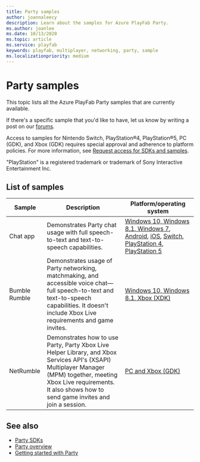 ```yaml
---
title: Party samples
author: joannaleecy
description: Learn about the samples for Azure PlayFab Party.
ms.author: joanlee
ms.date: 10/13/2020
ms.topic: article
ms.service: playfab
keywords: playfab, multiplayer, networking, party, sample
ms.localizationpriority: medium
---
```


# Party samples

This topic lists all the Azure PlayFab Party samples that are currently available. 

If there's a specific sample that you'd like to have, let us know by writing a post on our [forums](https://community.playfab.com/index.html).

Access to samples for Nintendo Switch, PlayStation&#174;4, PlayStation&#174;5, PC (GDK), and Xbox (GDK) requires special approval and adherence to platform policies. For more information, see [Request access for SDKs and samples](request-access-for-sdks-samples.md).

"PlayStation" is a registered trademark or trademark of Sony Interactive Entertainment Inc.

## List of samples

| Sample | Description | Platform/operating system |
|--------|-------------|---------------------------|
| Chat app | Demonstrates Party chat usage with full speech-to-text and text-to-speech capabilities. | [Windows 10, Windows 8.1, Windows 7](https://github.com/PlayFab/PlayFabParty/tree/master/win32/PartySample), [Android](https://github.com/PlayFab/PlayFabParty/tree/master/android/PartySample), [iOS](https://github.com/PlayFab/PlayFabParty/tree/master/iOS/PartySample), [Switch](https://dev.azure.com/PlayFabPrivate/Switch/_git/PlayFabPartySwitch), [PlayStation 4](https://dev.azure.com/PlayFabPrivate/PS5/_git/PlayFabPartyPS4), [PlayStation 5](https://dev.azure.com/PlayFabPrivate/PS5/_git/PlayFabPartyPS5) |
| Bumble Rumble | Demonstrates usage of Party networking, matchmaking, and accessible voice chat&mdash;full speech-to-text and text-to-speech capabilities. It doesn't include Xbox Live requirements and game invites. | [Windows 10, Windows 8.1, Xbox (XDK)](https://github.com/PlayFab/PlayFab-Samples/tree/master/Samples/All/BumbleRumble) |
| NetRumble | Demonstrates how to use Party, Party Xbox Live Helper Library, and Xbox Services API's (XSAPI) Multiplayer Manager (MPM) together, meeting Xbox Live requirements. It also shows how to send game invites and join a session. | [PC and Xbox (GDK)](https://github.com/PlayFab/PlayFabNetRumble) |

## See also

* [Party SDKs](party-sdks.md)
* [Party overview](index.md)
* [Getting started with Party](party-getting-started.md)
